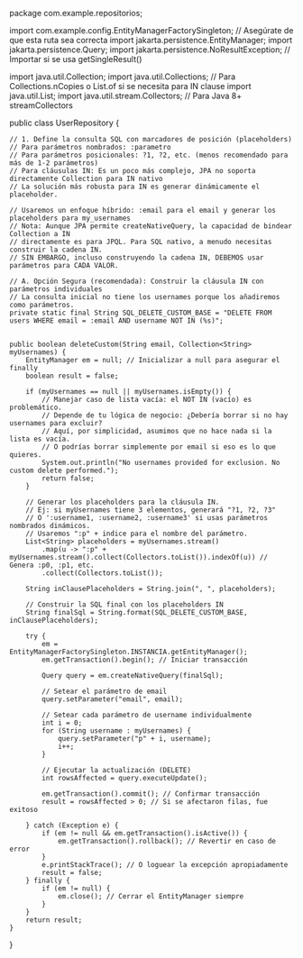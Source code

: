 package com.example.repositorios;

import com.example.config.EntityManagerFactorySingleton; // Asegúrate de que esta ruta sea correcta
import jakarta.persistence.EntityManager;
import jakarta.persistence.Query;
import jakarta.persistence.NoResultException; // Importar si se usa getSingleResult()

import java.util.Collection;
import java.util.Collections; // Para Collections.nCopies o List.of si se necesita para IN clause
import java.util.List;
import java.util.stream.Collectors; // Para Java 8+ streamCollectors

public class UserRepository {

    // 1. Define la consulta SQL con marcadores de posición (placeholders)
    // Para parámetros nombrados: :parametro
    // Para parámetros posicionales: ?1, ?2, etc. (menos recomendado para más de 1-2 parámetros)
    // Para cláusulas IN: Es un poco más complejo, JPA no soporta directamente Collection para IN nativo
    // La solución más robusta para IN es generar dinámicamente el placeholder.

    // Usaremos un enfoque híbrido: :email para el email y generar los placeholders para my_usernames
    // Nota: Aunque JPA permite createNativeQuery, la capacidad de bindear Collection a IN
    // directamente es para JPQL. Para SQL nativo, a menudo necesitas construir la cadena IN.
    // SIN EMBARGO, incluso construyendo la cadena IN, DEBEMOS usar parámetros para CADA VALOR.

    // A. Opción Segura (recomendada): Construir la cláusula IN con parámetros individuales
    // La consulta inicial no tiene los usernames porque los añadiremos como parámetros.
    private static final String SQL_DELETE_CUSTOM_BASE = "DELETE FROM users WHERE email = :email AND username NOT IN (%s)";


    public boolean deleteCustom(String email, Collection<String> myUsernames) {
        EntityManager em = null; // Inicializar a null para asegurar el finally
        boolean result = false;

        if (myUsernames == null || myUsernames.isEmpty()) {
            // Manejar caso de lista vacía: el NOT IN (vacío) es problemático.
            // Depende de tu lógica de negocio: ¿Debería borrar si no hay usernames para excluir?
            // Aquí, por simplicidad, asumimos que no hace nada si la lista es vacía.
            // O podrías borrar simplemente por email si eso es lo que quieres.
            System.out.println("No usernames provided for exclusion. No custom delete performed.");
            return false;
        }

        // Generar los placeholders para la cláusula IN.
        // Ej: si myUsernames tiene 3 elementos, generará "?1, ?2, ?3"
        // O ':username1, :username2, :username3' si usas parámetros nombrados dinámicos.
        // Usaremos ":p" + indice para el nombre del parámetro.
        List<String> placeholders = myUsernames.stream()
            .map(u -> ":p" + myUsernames.stream().collect(Collectors.toList()).indexOf(u)) // Genera :p0, :p1, etc.
            .collect(Collectors.toList());

        String inClausePlaceholders = String.join(", ", placeholders);

        // Construir la SQL final con los placeholders IN
        String finalSql = String.format(SQL_DELETE_CUSTOM_BASE, inClausePlaceholders);

        try {
            em = EntityManagerFactorySingleton.INSTANCIA.getEntityManager();
            em.getTransaction().begin(); // Iniciar transacción

            Query query = em.createNativeQuery(finalSql);

            // Setear el parámetro de email
            query.setParameter("email", email);

            // Setear cada parámetro de username individualmente
            int i = 0;
            for (String username : myUsernames) {
                query.setParameter("p" + i, username);
                i++;
            }

            // Ejecutar la actualización (DELETE)
            int rowsAffected = query.executeUpdate();

            em.getTransaction().commit(); // Confirmar transacción
            result = rowsAffected > 0; // Si se afectaron filas, fue exitoso

        } catch (Exception e) {
            if (em != null && em.getTransaction().isActive()) {
                em.getTransaction().rollback(); // Revertir en caso de error
            }
            e.printStackTrace(); // O loguear la excepción apropiadamente
            result = false;
        } finally {
            if (em != null) {
                em.close(); // Cerrar el EntityManager siempre
            }
        }
        return result;
    }
}
